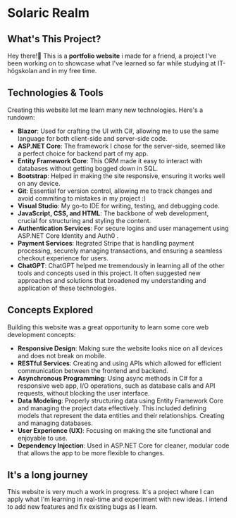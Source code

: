 # Solaric Realm

## What's This Project?
Hey there!👋 This is a **portfolio website** i made for a friend, a project I've been working on to showcase what I've learned so far while studying at IT-högskolan and in my free time.

## Technologies & Tools
Creating this website let me learn many new technologies. Here's a rundown:

- **Blazor**: Used for crafting the UI with C#, allowing me to use the same language for both client-side and server-side code.
- **ASP.NET Core**: The framework I chose for the server-side, seemed like a perfect choice for backend part of my app.
- **Entity Framework Core**: This ORM made it easy to interact with databases without getting bogged down in SQL.
- **Bootstrap**: Helped in making the site responsive, ensuring it works well on any device.
- **Git**: Essential for version control, allowing me to track changes and avoid commiting to mistakes in my project :)
- **Visual Studio**: My go-to IDE for writing, testing, and debugging code.
- **JavaScript, CSS, and HTML**: The backbone of web development, crucial for structuring and styling the content.
- **Authentication Services**: For secure logins and user management using  ASP.NET Core Identity and Auth0 .
- **Payment Services**: Itegrated Stripe that is handling payment processing, securely managing transactions, and ensuring a seamless checkout experience for users.
 - **ChatGPT**: ChatGPT helped me tremendously in learning all of the other tools and concepts used in this project. It often suggested new approaches and solutions that broadened my understanding and application of these technologies.
## Concepts Explored
Building this website was a great opportunity to learn some core web development concepts:

- **Responsive Design**: Making sure the website looks nice on all devices and does not break on mobile.
- **RESTful Services**: Creating and using APIs which allowed for efficient communication between the frontend and backend.
- **Asynchronous Programming**: Using async methods in C# for a responsive web app, I/O operations, such as database calls and API requests, without blocking the user interface.
- **Data Modeling**: Properly structuring data using Entity Framework Core and managing the project data effectively. This included defining models that represent the data entities and their relationships. Creating and managing databases.
- **User Experience (UX)**: Focusing on making the site functional and enjoyable to use.
- **Dependency Injection**: Used in ASP.NET Core for cleaner, modular code that allows the app to be more flexible to changes.

## It's a long journey
This website is very much a work in progress. It's a project where I can apply what I'm learning in real-time and experiment with new ideas. I intend to add new features and fix existing bugs as I learn.
